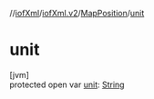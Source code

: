 //[iofXml](../../../index.md)/[iofXml.v2](../index.md)/[MapPosition](index.md)/[unit](unit.md)

# unit

[jvm]\
protected open var [unit](unit.md): [String](https://docs.oracle.com/javase/8/docs/api/java/lang/String.html)
